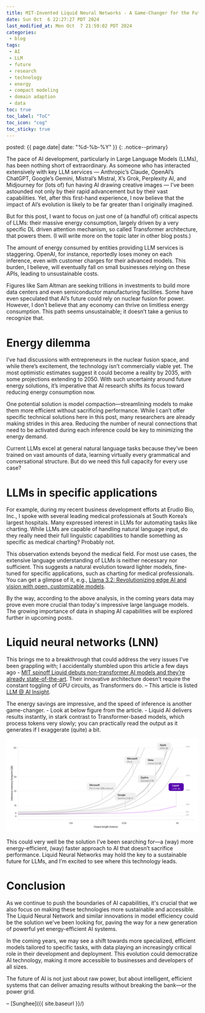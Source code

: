 ```yaml
---
title: MIT-Invented Liquid Neural Networks - A Game-Changer for the Future of LLMs
date: Sun Oct  6 22:27:27 PDT 2024
last_modified_at: Mon Oct  7 21:59:02 PDT 2024
categories:
 - blog
tags:
 - AI
 - LLM
 - future
 - research
 - technology
 - energy
 - compact modeling
 - domain adaption
 - data
toc: true
toc_label: "ToC"
toc_icon: "cog"
toc_sticky: true
---
```


<head>
	<link rel="stylesheet" href="/resource/styles.css">
</head>

posted: {{ page.date| date: "%d-%b-%Y" }}
{: .notice--primary}


The pace of AI development, particularly in Large Language Models (LLMs), has been nothing short of extraordinary. As someone who has interacted extensively with key LLM services &mdash; Anthropic’s Claude, OpenAI’s ChatGPT, Google’s Gemini, Mistral’s Mistral, X’s Grok, Perplexity AI, and Midjourney for (lots of) fun having AI drawing creative images &mdash; I’ve been astounded not only by their rapid advancement but by their vast capabilities. Yet, after this first-hand experience, I now believe that the impact of AI’s evolution is likely to be far greater than I originally imagined.

But for this post, I want to focus on just one of (a handful of) critical aspects of LLMs: their massive energy consumption, largely driven by a very specific DL driven attention mechanism, so called Transformer architecture, that powers them.
(I will write more on the topic later in other blog posts.)

The amount of energy consumed by entities providing LLM services is staggering. OpenAI, for instance, reportedly loses money on each inference, even with customer charges for their advanced models. This burden, I believe, will eventually fall on small businesses relying on these APIs, leading to unsustainable costs.

Figures like Sam Altman are seeking trillions in investments to build more data centers and even semiconductor manufacturing facilities. Some have even speculated that AI’s future could rely on nuclear fusion for power.
<font class="emph">
However, I don’t believe that any economy can thrive on limitless energy consumption.
This path seems unsustainable; it doesn’t take a genius to recognize that.
</font>

<h1 id="energy-dilemma">Energy dilemma</h1>

I’ve had discussions with entrepreneurs in the nuclear fusion space, and while there’s excitement, the technology isn’t commercially viable yet. The most optimistic estimates suggest it could become a reality by 2035, with some projections extending to 2050. With such uncertainty around future energy solutions, it’s imperative that AI research shifts its focus toward reducing energy consumption now.

One potential solution is model compaction—streamlining models to make them more efficient without sacrificing performance. While I can’t offer specific technical solutions here in this post, many researchers are already making strides in this area. Reducing the number of neural connections that need to be activated during each inference could be key to minimizing the energy demand.

Current LLMs excel at general natural language tasks because they’ve been trained on vast amounts of data, learning virtually every grammatical and conversational structure. But do we need this full capacity for every use case?

<h1 id="llms-in-specific-applications">LLMs in specific applications</h1>

For example, during my recent business development efforts at Erudio Bio, Inc., I spoke with several leading medical professionals at South Korea’s largest hospitals. Many expressed interest in LLMs for automating tasks like charting. While LLMs are capable of handling natural language input, do they really need their full linguistic capabilities to handle something as specific as medical charting? Probably not.

This observation extends beyond the medical field. For most use cases, the extensive language understanding of LLMs is neither necessary nor sufficient. This suggests a natural evolution toward lighter models, fine-tuned for specific applications, such as charting for medical professionals. You can get a glimpse of it,
e.g.,
<a href="/articles#llama-3.2">Llama 3.2: Revolutionizing edge AI and vision with open, customizable models</a>.


By the way,
according to the above analysis, in the coming years
data may prove even more crucial than today's impressive large language models.
The growing importance of data in shaping AI capabilities will be explored further in upcoming posts.

<h1 id="lnn">Liquid neural networks (LNN)</h1>

This brings me to a breakthrough that could address the very issues I’ve been grappling with;
I accidentally stumbled upon this article a few days ago -
<a href="https://venturebeat.com/ai/mit-spinoff-liquid-debuts-non-transformer-ai-models-and-theyre-already-state-of-the-art/">
	MIT spinoff Liquid debuts non-transformer AI models and they’re already state-of-the-art</a>.
Their innovative architecture doesn’t require the constant toggling of GPU circuits, as Transformers do.
&ndash; This article is listed <a href="/articles#ai-llm">LLM @ AI Insight</a>.

The energy savings are impressive, and the speed of inference is another game-changer. - Look at below figure from the article. -
Liquid AI delivers results instantly, in stark contrast to Transformer-based models, which process tokens very slowly;
you can practically read the output as it generates
if I exaggerate (quite) a bit.

<div class="img-container">
	<img src="/assets/images/ai/llm/lfm-performance-comparison.webp">
</div>

This could very well be the solution I’ve been searching for—a (way) more energy-efficient, (way) faster approach to AI that doesn’t sacrifice performance. Liquid Neural Networks may hold the key to a sustainable future for LLMs, and I’m excited to see where this technology leads.

<h1 id="conclusion">Conclusion</h1>

As we continue to push the boundaries of AI capabilities, it's crucial that we also focus on making these technologies more sustainable and accessible. The Liquid Neural Network and similar innovations in model efficiency could be the solution we've been looking for, paving the way for a new generation of powerful yet energy-efficient AI systems.

In the coming years, we may see a shift towards more specialized, efficient models tailored to specific tasks, with data playing an increasingly critical role in their development and deployment. This evolution could democratize AI technology, making it more accessible to businesses and developers of all sizes.

The future of AI is not just about raw power, but about intelligent, efficient systems that can deliver amazing results without breaking the bank—or the power grid.

&ndash;
[Sunghee]({{ site.baseurl }}/)
